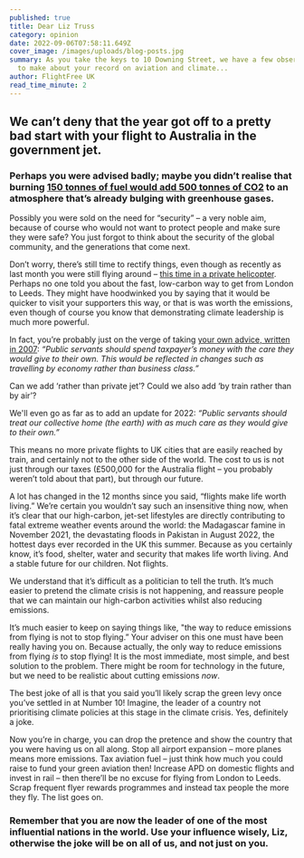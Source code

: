 ```yaml
---
published: true
title: Dear Liz Truss
category: opinion
date: 2022-09-06T07:58:11.649Z
cover_image: /images/uploads/blog-posts.jpg
summary: As you take the keys to 10 Downing Street, we have a few observations
  to make about your record on aviation and climate...
author: FlightFree UK
read_time_minute: 2
---
```

## We can’t deny that the year got off to a pretty bad start with your flight to Australia in the government jet.

### Perhaps you were advised badly; maybe you didn’t realise that burning [150 tonnes of fuel would add 500 tonnes of CO2](https://inews.co.uk/news/politics/liz-truss-australia-flew-private-jet-taxpayers-cost-1426754) to an atmosphere that’s already bulging with greenhouse gases. 

Possibly you were sold on the need for “security” – a very noble aim, because of course who would not want to protect people and make sure they were safe? You just forgot to think about the security of the global community, and the generations that come next. 

Don’t worry, there’s still time to rectify things, even though as recently as last month you were still flying around – [this time in a private helicopter](https://inews.co.uk/news/politics/liz-truss-charters-luxury-private-helicopter-to-campaign-tory-leadership-election-1777005). Perhaps no one told you about the fast, low-carbon way to get from London to Leeds. They might have hoodwinked you by saying that it would be quicker to visit your supporters this way, or that is was worth the emissions, even though of course you know that demonstrating climate leadership is much more powerful.

In fact, you’re probably just on the verge of taking [your own advice, written in 2007](https://www.thelondoneconomic.com/news/reactions-as-quote-about-travel-comes-back-to-haunt-truss-309835/): *“Public servants should spend taxpayer’s money with the care they would give to their own. This would be reflected in changes such as travelling by economy rather than business class.”* 

Can we add ‘rather than private jet’? Could we also add ‘by train rather than by air’? 

We'll even go as far as to add an update for 2022: *“Public servants should treat our collective home (the earth) with as much care as they would give to their own.”* 

This means no more private flights to UK cities that are easily reached by train, and certainly not to the other side of the world. The cost to us is not just through our taxes (£500,000 for the Australia flight – you probably weren’t told about that part), but through our future. 

A lot has changed in the 12 months since you said, “flights make life worth living.” We’re certain you wouldn’t say such an insensitive thing now, when it’s clear that our high-carbon, jet-set lifestyles are directly contributing to fatal extreme weather events around the world: the Madagascar famine in November 2021, the devastating floods in Pakistan in August 2022, the hottest days ever recorded in the UK this summer. Because as you certainly know, it’s food, shelter, water and security that makes life worth living. And a stable future for our children. Not flights. 

We understand that it’s difficult as a politician to tell the truth. It’s much easier to pretend the climate crisis is not happening, and reassure people that we can maintain our high-carbon activities whilst also reducing emissions. 

It’s much easier to keep on saying things like, "the way to reduce emissions from flying is not to stop flying.” Your adviser on this one must have been really having you on. Because actually, the only way to reduce emissions from flying *is* to stop flying! It is the most immediate, most simple, and best solution to the problem. There might be room for technology in the future, but we need to be realistic about cutting emissions *now*.

The best joke of all is that you said you’ll likely scrap the green levy once you’ve settled in at Number 10! Imagine, the leader of a country not prioritising climate policies at this stage in the climate crisis. Yes, definitely a joke. 

Now you’re in charge, you can drop the pretence and show the country that you were having us on all along. Stop all airport expansion – more planes means more emissions. Tax aviation fuel – just think how much you could raise to fund your green aviation then! Increase APD on domestic flights and invest in rail – then there’ll be no excuse for flying from London to Leeds. Scrap frequent flyer rewards programmes and instead tax people the more they fly. The list goes on.

### Remember that you are now the leader of one of the most influential nations in the world. Use your influence wisely, Liz, otherwise the joke will be on all of us, and not just on you.